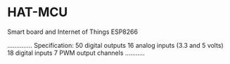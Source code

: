 # HAT-MCU
Smart board and Internet of Things ESP8266

..............
Specification:
50 digital outputs
16 analog inputs (3.3 and 5 volts)
18 digital inputs
7 PWM output channels
...........
